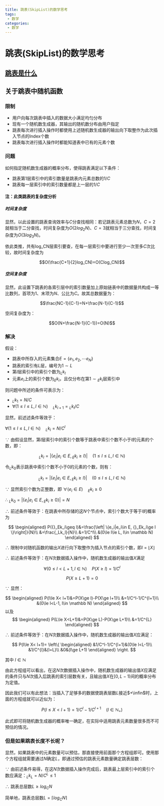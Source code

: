 ```yaml
---
title: 跳表(SkipList)的数学思考
tags: 
 - 数学
categories: 
 - 数学
---
```

# 跳表(SkipList)的数学思考

## [跳表是什么](https://blog.csdn.net/pcwl1206/article/details/83512600)

## 关于跳表中随机函数

### 限制

* 用户向每次跳表中插入的数据大小满足均匀分布
* 现有一个随机数生成器，其输出的随机数分布由用户指定
* 跳表每次进行插入操作时都使用上述随机数生成器的输出向下取整作为此次插入节点的Index个数
* 跳表每次进行插入操作时都能知道表中已有的元素个数

### 问题

如何指定随机数生成器的概率分布，使得跳表满足以下条件：
* 跳表第1层索引中的索引数量是跳表内元素总数的$1/C$
* 跳表每一层索引中的索引数量都是上一层的$1/C$

#### 注：此类跳表的复杂度分析

##### 时间复杂度

显然，以此设置的跳表查询效率与$C$分查找相同：若记跳表元素总数为$N$，$C=2$就相当于二分查找，时间复杂度为$O(2log_2N)$、$C=3$就相当于三分查找，时间复杂度为$O(3log_3N)$。

依此类推，共有log_CN层索引要查，在每一层索引中要进行至少一次至多$C$次比较，故时间复杂度为

$$O(\frac{C+1}{2}log_CN)=O(Clog_CN)$$

##### 空间复杂度

显然，此设置下跳表的各索引层中的索引数量加上原始链表中的数据量共构成一等比数列，首项为1、末项为$N$、公比为$C$。故其总数据量为：

$$\frac{NC-1}{C-1}=N+\frac{N-1}{C-1}$$

空间复杂度为：

$$O(N+\frac{N-1}{C-1})=O(N)$$

### 解决

假设：
* 跳表中所存入的元素集合$E=\{e_1,e_2,\cdots e_N\}$
* 跳表的索引有$L$层，编号为$1\sim L$
* 第$l$层索引中的索引个数为$_Lk_l$
* 元素$e_i$上的索引个数为$_Ek_i$，且仅分布在第$1\sim{}_Ek_i$层索引中

则问题中所述的条件可表示为：

* ${}_{L}k_1=N/C$
* $\forall(1\le l\le L, l\in \mathbb N){\quad}_{L}k_{l+1}={}_Lk_{l}/C$

显然，前述述条件等效于：

$\forall(1\le l\le L, l\in \mathbb N){\quad}_{L}k_l=N/C^l$

$\because$ 由假设显然，第$l$层索引中的索引个数等于跳表中索引个数不小于$l$的元素的个数，即：

$$_Lk_l=\left| \{e_i|e_i\in E, {}_Ek_i\ge l \}\right|\quad(1\le l\le L, l\in \mathbb N)$$

令$_Lk_0$表示跳表中索引个数不小于$0$的元素的个数，则有：

$$_Lk_l=\left| \{e_i|e_i\in E, {}_Ek_i\ge l \}\right|\quad(0\le l\le L, l\in \mathbb N)$$

$\because$ 显然索引个数为正整数，即 $\forall(e_i\in E){\quad}_Ek_i\ge 0$

$\therefore$ $_Lk_0=\left| \{e_i|e_i\in E, {}_Ek_i\ge 0 \}\right|=N$

$\therefore$ 前述条件等效于：在跳表中所存储的这$N$个节点中，索引个数大于等于$l$的概率为

$$
\begin{aligned}
P({}_Ek_i\geq l)&=\frac{\left| \{e_i|e_i\in E, {}_Ek_i\ge l \}\right|}{N}\\
&=\frac{_Lk_l}{N}\\
&=1/C^l\\
&(0\le l\le L, l\in \mathbb N)
\end{aligned}
$$

$\therefore$ 限制中对随机函数的输出$X$进行向下取整作为插入节点的索引个数，即$l=\lfloor X\rfloor$

$\therefore$ 前述条件等效于：在$N$次数据插入操作中，随机数生成器的输出值$X$满足

$$\forall(0\le l<L+1, l\in \mathbb N)\quad P(X\geq l)=1/C^l$$

$$P(X\ge L+1)=0$$

$\because$ 显然：

$$
\begin{aligned}
P(l\le X< l+1)&=P(X\ge l)-P(X\ge l+1)\\
&=1/C^l-1/C^{l+1}\\
&(0\le l<L-1, l\in \mathbb N)
\end{aligned}
$$
以及
$$
\begin{aligned}
P(L\le X<L+1)&=P(X\ge L)-P(X\ge L+1)\\
&=1/C^{L}
\end{aligned}
$$

$\therefore$ 前述条件等效于：在$N$次数据插入操作中，随机数生成器的输出值$X$应满足：

$$
P(l\le X< l+1)=
\left\{
\begin{aligned}
&1/C^l-1/C^{l+1}&(0\le l<L-1)\\
&1/C^{l}&(l=L)\\
&0&(l\ge L+1)
\end{aligned}
\right.
$$

其中 $l\in \mathbb N$

由此方程组可以看出，在这$N$次数据插入操作中，随机数生成器的输出值$X$应满足的条件只与$N$次插入后跳表的索引层数有关，且输出值$X$在$[0,L-1)$间的概率分布为定值。

因此我们可以有此想法：当插入了足够多的数据使跳表层数$L$接近$+\infin$时，上面的方程组就可以近似为：

$$P(l\le X<l+1)=1/C^l-1/C^{l+1}\quad(l\in \mathbb N_+)$$

此式即可将随机数生成器的概率唯一确定，在实际中适用跳表元素数量很多而不可预估的情况。

### 但是如果跳表长度不长呢？

显然，如果跳表中的元素数量可以预估，那直接使用前面那个方程组即可。使用那个方程组就需要通过$N$确定$L$，即通过预估的跳表元素数量确定跳表层数：

$\because$ 由前述条件易得，在这$N$次数据插入操作完成后，跳表最上层索引中的索引个数应满足：$_Lk_L=N/C^L\leq 1$

$\therefore$ 跳表总层数$L\geq log_CN$

简单地，跳表总层数$L=\lceil log_CN\rceil$

